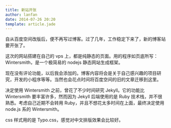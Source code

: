 ```yaml
---
title: 新站开张
author: lanfan
date: 2014-07-26 20:20
template: article.jade
---
```


自从百度空间改版后，便不再写过博客。过了几年，工作稳定下来了，新的博客站要开张了。


这次的网站搭建在自己的 vps 上，都是纯静态的页面。用的程序如页底所写：Wintersmith，是一个极简易的 nodejs 静态网站生成框架。


现在没有评论功能，以后我会添加的。博客内容将会是关于自己感兴趣的项目研究，开发的小程序等等。当然也会花点时间将百度空间的旧的文章迁移到这里。


决定使用 Wintersmith 之前，曾花了不少时间研究 Jekyll。它的功能比 Wintersmith 要丰富许多，然而因为 Jekyll 后端使用的是 Ruby 技术栈，并不很熟悉。考虑自己近期不会转用 Ruby，并且不想花太多时间在上面，最终决定使用 node.js 系的 Wintersmith。


css 样式用的是 Typo.css，感觉对中文排版效果会比较好。